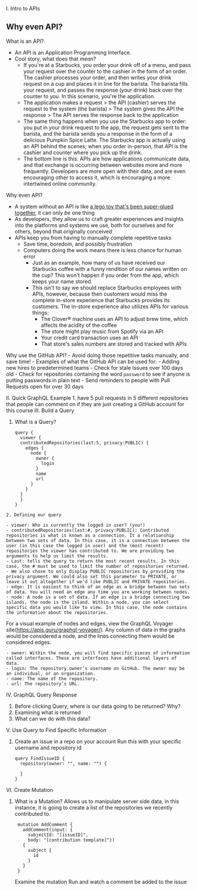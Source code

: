 I. Intro to APIs

## Why even API?
What is an API?
- An API is an Application Programming Interface.
- Cool story, what does that *mean*?
  - If you're at a Starbucks, you order your drink off of a menu, and pass your request over the counter to the cashier in the form of an order. The cashier processes your order, and then writes your drink request on a cup and places it in line for the barista. The barista fills your request, and passes the response (your drink) back over the counter to you. In this scenario, you're the application.
  - The application makes a request > the API (cashier) serves the request to the system (the barista) > The system gives the API the response > The API serves the response back to the application
  - The same thing happens when you use the Starbucks app to order: you put in your drink request to the app, the request gets sent to the barista, and the barista sends you a response in the form of a delicious Pumpkin Spice Latte. The Starbucks app is actually using an API behind the scenes; when you order in-person, that API is the cashier and counter where you pick up the drink.
  - The bottom line is this: APIs are how applications communicate data, and that exchange is occurring between websites more and more frequently. Developers are more open with their data, and are even encouraging other to access it, which is encouraging a more intertwined online community.

Why even API?
- A system without an API is like [a lego toy that's been super-glued together](https://cloud.githubusercontent.com/assets/27806/18210851/29f679e4-7100-11e6-9345-d41f3a83e532.jpg), it can only *be* one thing
- As developers, they allow us to craft greater experiences and insights into the platforms and systems we use, both for ourselves and for others, beyond that originally conceived
- APIs keep you from having to manually complete repetitive tasks
  - Save time, boredom, and possibly frustration
  - Computers doing the work means there is less chance for human error
    - Just as an example, how many of us have received our Starbucks coffee with a funny rendition of our names written on the cup? This won't happen if you order from the app, which keeps your name stored.
    - This isn't to say we should replace Starbucks employees with APIs, however, because then customers would miss the complete in-store experience that Starbucks provides its customers. The in-store experience also utilizes APIs for various things:
      - The Clover® machine uses an API to adjust brew time, which affects the acidity of the coffee
      - The store might play music from Spotify via an API
      - Your credit card transaction uses an API
      - That store's sales numbers are stored and tracked with APIs

Why use the GitHub API?
    - Avoid doing those repetitive tasks manually, and save time!
    - Examples of what the GitHub API can be used for:
        - Adding new hires to predetermined teams
        - Check for stale Issues over 100 days old
        - Check for repositories containing the word `password` to see if anyone is putting passwords in plain text
        - Send reminders to people with Pull Requests open for over 30 days

II. Quick GraphQL Example
      1. have 5 pull requests in 5 different repositories that people can comment on if they are just creating a GitHub account for this course
III. Build a Query
  1. What is a Query?

        ```
        query {
          viewer {
          contributedRepositories(last:5, privacy:PUBLIC) {
            edges {
              node {
                owner {
                  login
                }
                name
                url
              }
            }
          }
          }
        }
        ```

    2. Defining our query
    
    - viewer: Who is currently the logged in user? (you!)
    - contributedRepositories(last:#, privacy:PUBLIC): Contributed repositories is what is known as a connection. It a relationship between two sets of data. In this case, it is a connection between the user (in this case the logged in user) and the (most recent) repositories the viewer has contributed to. We are providing two arguments to help us limit the results.
    - Last: tells the query to return the most recent results. In this case, the # must be used to limit the number of repositories returned.
    - We also chose to only display PUBLIC repositories by providing the privacy argument. We could also set this parameter to PRIVATE, or leave it out altogether if we’d like PUBLIC and PRIVATE repositories.
    - edge: It is easiest to think of an edge as a bridge between two sets of data. You will need an edge any time you are working between nodes.
    - node: A node is a set of data. If an edge is a bridge connecting two islands, the node is the island. Within a node, you can select specific data you would like to view. In this case, the node contains the information about the repositories.

For a visual example of nodes and edges, view the GraphQL Voyager site(https://apis.guru/graphql-voyager/). Any column of data in the graphs would be considered a node, and the lines connecting them would be considered edges.
    
    - owner: Within the node, you will find specific pieces of information called interfaces. These are interfaces have additional layers of data.
    - login: The repository owner’s username on GitHub. The owner may be an individual, or an organization.
    - name: The name of the repository.
    - url: The repository’s URL.



IV. GraphQL Query Response
  1. Before clicking Query, where is our data going to be returned? Why?
  1. Examining what is returned
  1. What can we do with this data?

V. Use Query to Find Specific Information
  1. Create an issue in a repo on your account
      Run this with your specific username and repository id

        ```
        query FindIssueID {
          repository(owner: "", name: "") {

          }
        }
        ```
        
VI. Create Mutation
  1. What is a Mutation?
     Allows us to manipulate server side data, in this instance, it is going to create a list of the repositories we recently contributed to.
        
        ```
         mutation AddComment {
           addComment(input: {
             subjectId: "[issueID]",
             body: "[contribution template]"})
           {
             subject {
               id
             }
           }
         }
       ```

     Examine the mutation
     Run and watch a comment be added to the issue
